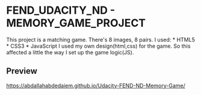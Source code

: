 
# FEND_UDACITY_ND - MEMORY_GAME_PROJECT

This project is a matching game. There's 8 images, 8 pairs. I used:
	* HTML5
	* CSS3
	* JavaScript
I used my own design(html,css) for the game. So  this affected a little the way I set up the game logic(JS).
## Preview
https://abdallahabdedaiem.github.io/Udacity-FEND-ND-Memory-Game/
